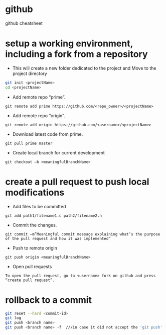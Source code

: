 # github
github cheatsheet

# setup a working environment, including a fork from a repository
* This will create a new folder dedicated to the project and Move to the project directory
```sh
git init <projectName>
cd <projectName>
```
* Add remote repo “prime”.

`git remote add prime https://github.com/<repo_owner>/<projectName>`

* Add remote repo “origin”.

`git remote add origin https://github.com/<username>/<projectName>`

* Download latest code from prime.

`git pull prime master`

 * Create local branch for current development

`git checkout –b <meaningfulBranchName>`

#  create a pull request to push local modifications

* Add files to be committed

`git add path1/filename1.c path2/filename2.h`

* Commit the changes. 

`git commit –m”Meaningful commit message explaining what’s the purpose of the pull request and how it was implemented”`

* Push to remote origin

`git push origin <meaningfulBranchName>`

* Open pull requests

`To open the pull request, go to <username> fork on github and press “create pull request”. `

# rollback to a commit

```sh
git reset --hard <commit-id>
git log
git push <branch name>
git push <branch name> -f  ///in case it did not accept the 'git push' command 
  ```
